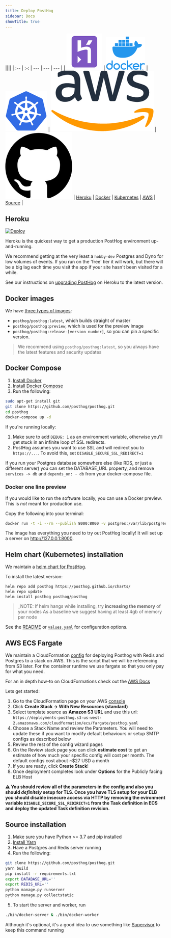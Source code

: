 ```yaml
---
title: Deploy PostHog
sidebar: Docs
showTitle: true
---
```


||||
| :-- | :-: | --- | --- | --- |
| [![](../../src/images/install-heroku.png)](#heroku) | [![](../../src/images/install-docker.png)](#docker-compose) | [![](../../src/images/install-kubernetes.png)](#helm-chart-kubernetes-installation) | [![](../../src/images/install-aws.png)](#aws-ecs-fargate) | [![](../../src/images/community-github.png)](#source-installation)
| <a href="#heroku" class="middle">Heroku</a> | <a href="#docker-compose" class="middle">Docker</a> | <a href="#helm-chart-kubernetes-installation" class="middle">Kubernetes</a> | <a href="#aws-ecs-fargate" class="middle">AWS</a> | <a href="#source-installation" class="middle">Source</a> |

## Heroku

[![Deploy](https://www.herokucdn.com/deploy/button.svg)](https://heroku.com/deploy?template=https://github.com/posthog/posthog)

Heroku is the quickest way to get a production PostHog environment up-and-running.

We recommend getting at the very least a `hobby-dev` Postgres and Dyno for low volumes of events. If you run on the 'free' tier it will work, but there will be a big lag each time you visit the app if your site hasn't been visited for a while.

See our instructions on [upgrading PostHog](/docs/deployment/upgrading-posthog) on Heroku to the latest version.

## Docker images

We have [three types of images](https://hub.docker.com/r/posthog/posthog):

- `posthog/posthog:latest`, which builds straight of master
- `posthog/posthog:preview`, which is used for the preview image
- `posthog/posthog:release-[version number]`, so you can pin a specific version.

> We recommend using `posthog/posthog:latest`, so you always have the latest features and security updates

## Docker Compose

1. [Install Docker](https://docs.docker.com/installation/ubuntulinux/)
2. [Install Docker Compose](https://docs.docker.com/compose/install/)
3. Run the following:

```bash
sudo apt-get install git
git clone https://github.com/posthog/posthog.git
cd posthog
docker-compose up -d
```

If you're running locally:

1. Make sure to add `DEBUG: 1` as an environment variable, otherwise you'll get stuck in an infinite loop of SSL redirects.
1. PostHog assumes you want to use SSL and will redirect you to `https://...`. To avoid this, set `DISABLE_SECURE_SSL_REDIRECT=1`

If you run your Postgres database somewhere else (like RDS, or just a different server) you can set the DATABASE_URL property, and remove `services -> db` and `depends_on: - db` from your docker-compose file.

### Docker one line preview

If you would like to run the software locally, you can use a Docker preview. This is _not_ meant for production use.

Copy the following into your terminal:

```bash
docker run -t -i --rm --publish 8000:8000 -v postgres:/var/lib/postgresql posthog/posthog:preview
```

The image has everything you need to try out PostHog locally! It will set up a server on http://127.0.0.1:8000.

## Helm chart (Kubernetes) installation

We maintain a [helm chart for PostHog](https://github.com/PostHog/charts/tree/master/charts/posthog).

To install the latest version:

```shell script
helm repo add posthog https://posthog.github.io/charts/
helm repo update
helm install posthog posthog/posthog
```

> _NOTE: If helm hangs while installing, try **increasing the memory** of your nodes
> As a baseline we suggest having at least 4gb of memory per node

See the [README](https://github.com/PostHog/charts/blob/master/charts/posthog/README.md) or
[`values.yaml`](https://github.com/PostHog/charts/blob/master/charts/posthog/values.yaml)
for configuration options.

## AWS ECS Fargate

We maintain a CloudFormation [config](https://github.com/PostHog/deployment/blob/master/aws/cloudformation/ecs/posthog.yaml) for deploying Posthog with Redis and Postgres to a stack on AWS. This is the script that we will be referencing from S3 later. For the container runtime we use fargate so that you only pay for what you need.

For an in depth how-to on CloudFormations check out the [AWS Docs](https://docs.aws.amazon.com/AWSCloudFormation/latest/UserGuide/GettingStarted.Walkthrough.html)

Lets get started:

1. Go to the CloudFormation page on your AWS [console](https://console.aws.amazon.com/cloudformation/)
1. Click **Create Stack -> With New Resources (standard)**
1. Select template source as **Amazon S3 URL** and use this url: `https://deployments-posthog.s3-us-west-2.amazonaws.com/cloudformation/ecs/fargate/posthog.yaml`
1. Choose a Stack Name and review the Parameters. You will need to update these if you want to modify default behaviours or setup SMTP configs as described below
1. Review the rest of the config wizard pages
1. On the Review stack page you can click **estimate cost** to get an estimate of how much your specific config will cost per month. The default configs cost about ~\$27 USD a month
1. If you are ready, click **Create Stack**!
1. Once deployment completes look under **Options** for the Publicly facing ELB Host

**⚠️ You should review all of the parameters in the config and also you should _definitely_ setup for TLS. Once you have TLS setup for your ELB you should disable insecure access via HTTP by removing the evironment variable `DISABLE_SECURE_SSL_REDIRECT=1` from the Task definition in ECS and deploy the updated Task definition revision.**

## Source installation

1. Make sure you have Python >= 3.7 and pip installed
2. [Install Yarn](https://classic.yarnpkg.com/en/docs/install/#mac-stable)
3. Have a Postgres and Redis server running
4. Run the following:

```bash
git clone https://github.com/posthog/posthog.git
yarn build
pip install -r requirements.txt
export DATABASE_URL=''
export REDIS_URL=''
python manage.py runserver
python manage.py collectstatic
```

5. To start the server and worker, run

```bash
./bin/docker-server & ./bin/docker-worker
```

Although it's optional, it's a good idea to use something like [Supervisor](https://github.com/Supervisor/supervisor) to keep this command running

